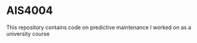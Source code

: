 # AIS4004
This repository contains code on predictive maintenance I worked on as a university course
